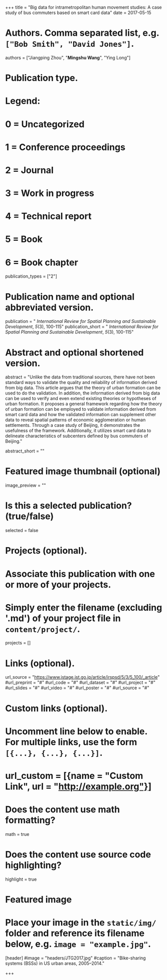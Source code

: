 +++
title = "Big data for intrametropolitan human movement studies: A case study of bus commuters based on smart card data"
date = 2017-05-15

# Authors. Comma separated list, e.g. `["Bob Smith", "David Jones"]`.
authors = ["Jiangping Zhou", "**Mingshu Wang**", "Ying Long"]

# Publication type.
# Legend:
# 0 = Uncategorized
# 1 = Conference proceedings
# 2 = Journal
# 3 = Work in progress
# 4 = Technical report
# 5 = Book
# 6 = Book chapter
publication_types = ["2"]

# Publication name and optional abbreviated version.
publication = " *International Review for Spatial Planning and Sustainable Development*, *5*(3), 100-115"
publication_short = " *International Review for Spatial Planning and Sustainable Development*, *5*(3), 100-115"

# Abstract and optional shortened version.
abstract = "Unlike the data from traditional sources, there have not been standard ways to validate the quality and reliability of information derived from big data. This article argues that the theory of urban formation can be used to do the validation. In addition, the information derived from big data can be used to verify and even extend existing theories or hypotheses of urban formation. It proposes a general framework regarding how the theory of urban formation can be employed to validate information derived from smart card data and how the validated information can supplement other data to reveal spatial patterns of economic agglomeration or human settlements. Through a case study of Beijing, it demonstrates the usefulness of the framework. Additionally, it utilizes smart card data to delineate characteristics of subcenters defined by bus commuters of Beijing."

abstract_short = ""

# Featured image thumbnail (optional)
image_preview = ""

# Is this a selected publication? (true/false)
selected = false

# Projects (optional).
#   Associate this publication with one or more of your projects.
#   Simply enter the filename (excluding '.md') of your project file in `content/project/`.

projects = []

# Links (optional).
url_source = "https://www.jstage.jst.go.jp/article/irspsd/5/3/5_100/_article"
#url_preprint = "#"
#url_code = "#"
#url_dataset = "#"
#url_project = "#"
#url_slides = "#"
#url_video = "#"
#url_poster = "#"
#url_source = "#"

# Custom links (optional).
#   Uncomment line below to enable. For multiple links, use the form `[{...}, {...}, {...}]`.
# url_custom = [{name = "Custom Link", url = "http://example.org"}]

# Does the content use math formatting?
math = true

# Does the content use source code highlighting?
highlight = true

# Featured image
# Place your image in the `static/img/` folder and reference its filename below, e.g. `image = "example.jpg"`.
[header]
#image = "headers/JTG2017.jpg"
#caption = "Bike-sharing systems (BSSs) in US urban areas, 2005–2014."

+++

